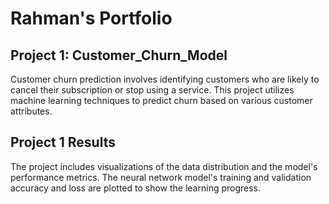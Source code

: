 # Rahman's Portfolio

## Project 1: Customer_Churn_Model
Customer churn prediction involves identifying customers who are likely to cancel their subscription or stop using a service. This project utilizes machine learning techniques to predict churn based on various customer attributes.

## Project 1 Results
The project includes visualizations of the data distribution and the model's performance metrics. The neural network model's training and validation accuracy and loss are plotted to show the learning progress.




